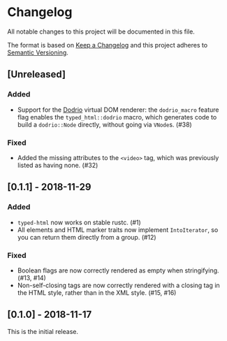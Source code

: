 # Changelog

All notable changes to this project will be documented in this file.

The format is based on [Keep a Changelog](http://keepachangelog.com/en/1.0.0/)
and this project adheres to [Semantic
Versioning](http://semver.org/spec/v2.0.0.html).

## [Unreleased]

### Added

* Support for the [Dodrio](https://github.com/fitzgen/dodrio) virtual DOM renderer: the `dodrio_macro` feature flag enables the `typed_html::dodrio` macro, which generates code to build a `dodrio::Node` directly, without going via `VNode`s. (#38)

### Fixed

* Added the missing attributes to the `<video>` tag, which was previously listed as having none. (#32)

## [0.1.1] - 2018-11-29

### Added

* `typed-html` now works on stable rustc. (#1)
* All elements and HTML marker traits now implement `IntoIterator`, so you can return them directly
  from a group. (#12)

### Fixed

* Boolean flags are now correctly rendered as empty when stringifying. (#13, #14)
* Non-self-closing tags are now correctly rendered with a closing tag in the HTML style, rather than
  in the XML style. (#15, #16)

## [0.1.0] - 2018-11-17

This is the initial release.
